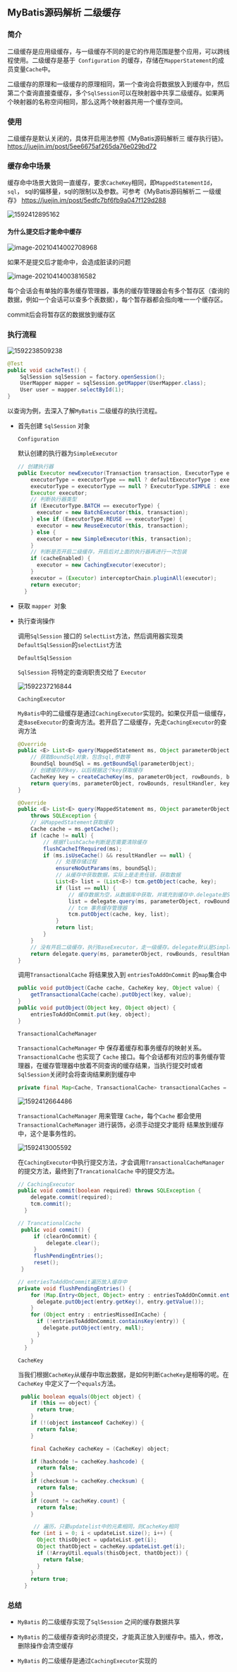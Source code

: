 

## MyBatis源码解析 二级缓存

### 简介

​	二级缓存是应用级缓存，与一级缓存不同的是它的作用范围是整个应用，可以跨线程使用。二级缓存是基于` Configuration` 的缓存，存储在`MapperStatement`的成员变量`Cache`中。

​	二级缓存的原理和一级缓存的原理相同，第一个查询会将数据放入到缓存中，然后第二个查询直接查缓存，多个`SqlSession`可以在映射器中共享二级缓存。如果两个映射器的名称空间相同，那么这两个映射器共用一个缓存空间。

### 使用

 二级缓存是默认关闭的，具体开启用法参照《MyBatis源码解析三 缓存执行链》。 https://juejin.im/post/5ee6675af265da76e029bd72 

### 缓存命中场景

缓存命中场景大致同一直缓存，要求`CacheKey`相同，即`MappedStatementId`， `sql`， sql的偏移量，sql的限制以及参数。可参考《MyBatis源码解析二 一级缓存》 https://juejin.im/post/5edfc7bf6fb9a047f129d288 

![1592412895162](E:\githubResp\SpringBoot-Demo\mybatis\src\main\resources\img\1592412895162.png)



#### 为什么提交后才能命中缓存

![image-20210414002708968](E:%5CgithubResp%5CSpringBoot-Demo%5Cmybatis%5Csrc%5Cmain%5Cresources%5Cimg%5Cimage-20210414002708968.png)

如果不是提交后才能命中，会造成脏读的问题

![image-20210414003816582](C:%5CUsers%5C%E5%B0%8FK%5CAppData%5CRoaming%5CTypora%5Ctypora-user-images%5Cimage-20210414003816582.png)

每个会话会有单独的事务缓存管理器，事务的缓存管理器会有多个暂存区（查询的数据，例如一个会话可以查多个表数据），每个暂存器都会指向唯一一个缓存区。

commit后会将暂存区的数据放到缓存区

### 执行流程

![1592238509238](E:\githubResp\SpringBoot-Demo\mybatis\src\main\resources\img\1592238509238.png)

```java
@Test
public void cacheTest() {
    SqlSession sqlSession = factory.openSession();
    UserMapper mapper = sqlSession.getMapper(UserMapper.class);
    User user = mapper.selectById(1);
}
```

以查询为例，去深入了解`MyBatis` 二级缓存的执行流程。

- 首先创建 `SqlSession` 对象

  `Configuration`

  默认创建的执行器为`SimpleExecutor`

  ```java
  // 创建执行器
  public Executor newExecutor(Transaction transaction, ExecutorType executorType) {
      executorType = executorType == null ? defaultExecutorType : executorType;
      executorType = executorType == null ? ExecutorType.SIMPLE : executorType;
      Executor executor;
      // 判断执行器类型
      if (ExecutorType.BATCH == executorType) {
        executor = new BatchExecutor(this, transaction);
      } else if (ExecutorType.REUSE == executorType) {
        executor = new ReuseExecutor(this, transaction);
      } else {
        executor = new SimpleExecutor(this, transaction);
      }
      // 判断是否开启二级缓存，开启后对上面的执行器再进行一次包装
      if (cacheEnabled) {
        executor = new CachingExecutor(executor);
      }
      executor = (Executor) interceptorChain.pluginAll(executor);
      return executor;
    }
  ```

- 获取 ` mapper  `对象

- 执行查询操作

  调用`SqlSession` 接口的 `SelectList`方法，然后调用器实现类`DefaultSqlSession`的`selectList`方法

  `DefaultSqlSession`

  `SqlSession` 将特定的查询职责交给了 `Executor`

  ![1592237216844](E:\githubResp\SpringBoot-Demo\mybatis\src\main\resources\img\1592237216844.png)

  `CachingExecutor`
  
  `MyBatis`中的二级缓存是通过`CachingExecutor`实现的。如果仅开启一级缓存，走`BaseExecutor`的查询方法。若开启了二级缓存，先走`CachingExecutor`的查询方法
  
  ```java
  @Override
  public <E> List<E> query(MappedStatement ms, Object parameterObject, RowBounds rowBounds, ResultHandler resultHandler) throws SQLException {
      // 获取BoundSql对象，包含sql,参数等
      BoundSql boundSql = ms.getBoundSql(parameterObject);
      // 创建缓存的key，以后根据这个key获取缓存
      CacheKey key = createCacheKey(ms, parameterObject, rowBounds, boundSql);
      return query(ms, parameterObject, rowBounds, resultHandler, key, boundSql);
  }
  
  @Override
  public <E> List<E> query(MappedStatement ms, Object parameterObject, RowBounds rowBounds, ResultHandler resultHandler, CacheKey key, BoundSql boundSql)
      throws SQLException {
      // 从MappedStatement获取缓存
      Cache cache = ms.getCache();
      if (cache != null) {
          // 根据flushCache判断是否需要清除缓存
          flushCacheIfRequired(ms);
          if (ms.isUseCache() && resultHandler == null) {
              // 处理存储过程
              ensureNoOutParams(ms, boundSql);
              // 从缓存中获取数据，实际上是走责任链，获取数据
              List<E> list = (List<E>) tcm.getObject(cache, key);
              if (list == null) {
                  // 缓存数据为空，从数据库中获取，并填充到缓存中.delegate是SynchronizedCache
                  list = delegate.query(ms, parameterObject, rowBounds, resultHandler, key, boundSql);
                  // tcm 事务缓存管理器
                  tcm.putObject(cache, key, list);
              }
              return list;
          }
      }
      // 没有开启二级缓存，执行BaseExecutor，走一级缓存。delegate默认是SimpleExecutor
      return delegate.query(ms, parameterObject, rowBounds, resultHandler, key, boundSql);
  }
  ```
  
  调用`TransactionalCache` 将结果放入到 `entriesToAddOnCommit` 的`map`集合中
  
  ```java
  public void putObject(Cache cache, CacheKey key, Object value) {
      getTransactionalCache(cache).putObject(key, value);
  }
  public void putObject(Object key, Object object) {
      entriesToAddOnCommit.put(key, object);
  }
  ```
  
  
  
  `TransactionalCacheManager` 
  
  `TransactionalCacheManager`  中 保存着缓存和事务缓存的映射关系。`TransactionalCache` 也实现了 `Cache` 接口。每个会话都有对应的事务缓存管理器，在缓存管理器中放着不同查询的缓存结果，当执行提交时或者`SqlSession`关闭时会将查询结果刷到缓存中
  
  ```java
  private final Map<Cache, TransactionalCache> transactionalCaches = new HashMap<>();
  ```
  
  ![1592412664486](E:\githubResp\SpringBoot-Demo\mybatis\src\main\resources\img\1592412664486.png)
  
  
  
  `TransactionalCacheManager`  用来管理 `Cache`，每个`Cache` 都会使用 `TransactionalCacheManager` 进行装饰，必须手动提交才能将 结果放到缓存中，这个是事务性的。
  
  ![1592413005592](E:\githubResp\SpringBoot-Demo\mybatis\src\main\resources\img\1592413005592.png)
  
  在`CachingExecutor`中执行提交方法，才会调用`TransactionalCacheManager` 的提交方法，最终到了` TrancationalCache ` 中的提交方法。
  
  ```java
  // CachingExecutor
  public void commit(boolean required) throws SQLException {
      delegate.commit(required);
      tcm.commit();
    }
  
  // TrancationalCache 
   public void commit() {
       if (clearOnCommit) {
           delegate.clear();
       }
       flushPendingEntries();
       reset();
   }
  
  // entriesToAddOnCommit遍历放入缓存中
  private void flushPendingEntries() {
      for (Map.Entry<Object, Object> entry : entriesToAddOnCommit.entrySet()) {
        delegate.putObject(entry.getKey(), entry.getValue());
      }
      for (Object entry : entriesMissedInCache) {
        if (!entriesToAddOnCommit.containsKey(entry)) {
          delegate.putObject(entry, null);
        }
      }
    }
  ```
  
  
  
  `CacheKey`
  
  当我们根据`CacheKey`从缓存中取出数据，是如何判断`CacheKey`是相等的呢。在`CacheKey` 中定义了一个`equals`方法。
  
  ```java
   public boolean equals(Object object) {
      if (this == object) {
        return true;
      }
      if (!(object instanceof CacheKey)) {
        return false;
      }
  
      final CacheKey cacheKey = (CacheKey) object;
  
      if (hashcode != cacheKey.hashcode) {
        return false;
      }
      if (checksum != cacheKey.checksum) {
        return false;
      }
      if (count != cacheKey.count) {
        return false;
      }
  
       // 遍历，只要updatelist中的元素相同，则CacheKey相同
      for (int i = 0; i < updateList.size(); i++) {
        Object thisObject = updateList.get(i);
        Object thatObject = cacheKey.updateList.get(i);
        if (!ArrayUtil.equals(thisObject, thatObject)) {
          return false;
        }
      }
      return true;
    }
  ```
  
  

### 总结

- `MyBatis` 的二级缓存实现了`SqlSession` 之间的缓存数据共享

- `MyBatis` 的二级缓存查询时必须提交，才能真正放入到缓存中。插入，修改，删除操作会清空缓存

- `MyBatis` 的二级缓存是通过`CachingExecutor`实现的

  